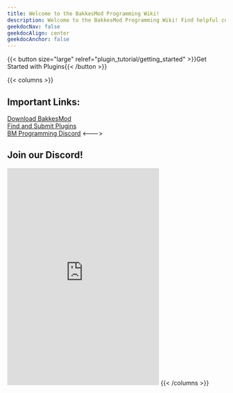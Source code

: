 ```yaml
---
title: Welcome to the BakkesMod Programming Wiki!
description: Welcome to the BakkesMod Programming Wiki! Find helpful code to get started and an API reference
geekdocNav: false
geekdocAlign: center
geekdocAnchor: false
---
```


{{< button size="large" relref="plugin_tutorial/getting_started" >}}Get Started with Plugins{{< /button >}}

{{< columns >}}
## Important Links:
[Download BakkesMod](https://bakkesmod.com/)<br>
[Find and Submit Plugins](https://bakkesplugins.com/)<br>
[BM Programming Discord](https://discord.gg/HMptXSzCvU)
<--->
## Join our Discord!
<iframe src="https://discord.com/widget?id=862068148328857700&theme=dark" width="350" height="500" allowtransparency="true" frameborder="0" sandbox="allow-popups allow-popups-to-escape-sandbox allow-same-origin allow-scripts"></iframe>
{{< /columns >}}
